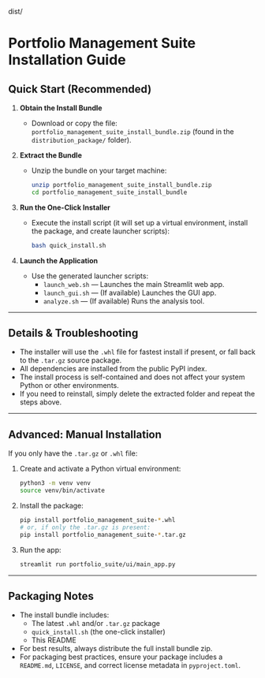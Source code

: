 dist/

# Portfolio Management Suite Installation Guide

## Quick Start (Recommended)

1. **Obtain the Install Bundle**
   - Download or copy the file: `portfolio_management_suite_install_bundle.zip` (found in the `distribution_package/` folder).

2. **Extract the Bundle**
   - Unzip the bundle on your target machine:
     ```sh
     unzip portfolio_management_suite_install_bundle.zip
     cd portfolio_management_suite_install_bundle
     ```

3. **Run the One-Click Installer**
   - Execute the install script (it will set up a virtual environment, install the package, and create launcher scripts):
     ```sh
     bash quick_install.sh
     ```

4. **Launch the Application**
   - Use the generated launcher scripts:
     - `launch_web.sh` — Launches the main Streamlit web app.
     - `launch_gui.sh` — (If available) Launches the GUI app.
     - `analyze.sh` — (If available) Runs the analysis tool.

---

## Details & Troubleshooting

- The installer will use the `.whl` file for fastest install if present, or fall back to the `.tar.gz` source package.
- All dependencies are installed from the public PyPI index.
- The install process is self-contained and does not affect your system Python or other environments.
- If you need to reinstall, simply delete the extracted folder and repeat the steps above.

---

## Advanced: Manual Installation

If you only have the `.tar.gz` or `.whl` file:

1. Create and activate a Python virtual environment:
   ```sh
   python3 -m venv venv
   source venv/bin/activate
   ```
2. Install the package:
   ```sh
   pip install portfolio_management_suite-*.whl
   # or, if only the .tar.gz is present:
   pip install portfolio_management_suite-*.tar.gz
   ```
3. Run the app:
   ```sh
   streamlit run portfolio_suite/ui/main_app.py
   ```

---

## Packaging Notes

- The install bundle includes:
  - The latest `.whl` and/or `.tar.gz` package
  - `quick_install.sh` (the one-click installer)
  - This README
- For best results, always distribute the full install bundle zip.
- For packaging best practices, ensure your package includes a `README.md`, `LICENSE`, and correct license metadata in `pyproject.toml`.
